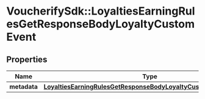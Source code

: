 # VoucherifySdk::LoyaltiesEarningRulesGetResponseBodyLoyaltyCustomEvent

## Properties

| Name | Type | Description | Notes |
| ---- | ---- | ----------- | ----- |
| **metadata** | [**LoyaltiesEarningRulesGetResponseBodyLoyaltyCustomEventMetadata**](LoyaltiesEarningRulesGetResponseBodyLoyaltyCustomEventMetadata.md) |  | [optional] |

